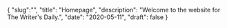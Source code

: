 {
  "slug":"",
  "title": "Homepage",
  "description": "Welcome to the website for The Writer's Daily.",
  "date": "2020-05-11",
  "draft": false
}
